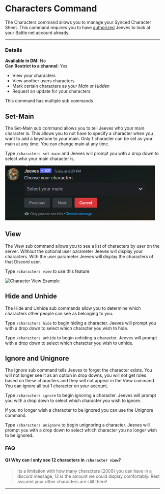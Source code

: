 # Characters Command

The Characters command allows you to manage your Synced Character Sheet. This command requires you to have [authorized](authorize.md) Jeeves to look at your Battle.net account already.

***

### Details
  
**Available in DM:** No   
**Can Restrict to a channel:** Yes

* View your characters
* View another users characters
* Mark certain characters as your *Main* or *Hidden*
* Request an update for your characters

This command has multiple sub commands

## Set-Main

The Set-Main sub command allows you to tell Jeeves who your main character is. This allows you to not have to specify a character when you want to add a keystone to your main. Only 1 character can be set as your main at any time. You can change main at any time.

Type `/characters set-main` and Jeeves will prompt you with a drop down to select who your main character is.

![Character-Set-Main Example](../../img/character-set-main.png "character-set-main!")

## View

The View sub command allows you to see a list of characters by user on the server. Without the optional user parameter Jeeves will display your characters. With the user parameter Jeeves will display the characters of that Discord user.

Type `/characters view` to use this feature

![Character View Example](../../img/Character-View.png)

## Hide and Unhide

The Hide and Unhide sub commands allow you to determine which characters other people can see as belonging to you. 

Type `/characters hide` to begin hiding a character. Jeeves will prompt you with a drop down to select which character you wish to hide.

Type `/characters unhide` to begin unhiding a character. Jeeves will prompt with a drop down to select which character you wish to unhide.
## Ignore and Unignore

The Ignore sub command tells Jeeves to forget the character exists. You will not longer see it as an option in drop downs, you will not get roles based on these characters and they will not appear in the View command. You can ignore all but 1 character on your account.

Type `/characters ignore` to begin ignoring a character. Jeeves will prompt you with a drop down to select which character you wish to ignore.

If you no longer wish a character to be ignored you can use the Unignore command.

Type `/characters unignore` to begin unignoring a character. Jeeves will prompt you with a drop down to select which character you no longer wish to be ignored.

### FAQ

#### Q) Why can I only see 12 characters in `/character view`?
> Its a limitation with how many characters (2000) you can have in a discord message, 12 is the amount we could display comfortably. Rest assured your other characters are still there!
***
